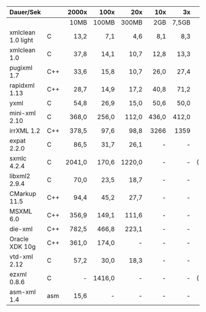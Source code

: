   Dauer/Sek           |     |  2000x  |   100x  |   20x  | 10x  |  3x   | Faktor |Note
----------------------|-----|--------:|--------:|-------:|-----:|------:|-------:|---:
                      |     |  10MB   |  100MB  | 300MB  | 2GB  | 7,5GB |        |
  xmlclean 1.0 light  | C   |   13,2  |    7,1  |    4,6 |  8,1 |   8,3 |   1,0  | 1
  xmlclean 1.0        | C   |   37,8  |   14,1  |   10,7 | 12,8 |  13,3 |   2,1  | 1
  pugixml 1.7         | C++ |   33,6  |   15,8  |   10,7 | 26,0 |  27,4 |   2,7  | 2
  rapidxml 1.13       | C++ |   28,7  |   14,9  |   17,2 | 40,8 |  71,2 |   4,3  | 3
  yxml                | C   |   54,8  |   26,9  |   15,0 | 50,6 |  50,0 |   4,7  | 3
  mini-xml 2.10       | C   |  368,0  |  256,0  |  112,0 |436,0 | 412,0 |  38,3  | 3
  irrXML 1.2          | C++ |  378,5  |   97,6  |   98,8 |3266  | 1359  | 126,2  | 4
  expat 2.2.0         | C   |   86,5  |   31,7  |   26,1 |  -   |  -    |  (5,6) | 4
  sxmlc 4.2.4         | C   | 2041,0  |  170,6  | 1220,0 |  -   |  -    |(148,0) | 4 
  libxml2 2.9.4       | C   |   70,0  |   23,5  |   18,7 |  -   |  -    |  (4,2) | 5
  CMarkup 11.5        | C++ |   94,4  |   45,2  |   27,7 |  -   |  -    |  (6,5) | 5
  MSXML 6.0           | C++ |  356,9  |  149,1  |  111,6 |  -   |  -    | (24,1) | 5
  die-xml             | C++ |  782,5  |  466,8  |  223,1 |  -   |  -    | (57,8) | 5
  Oracle XDK 10g      | C++ |  361,0  |  174,0  |     -  |  -   |  -    | (25,9) | 5
  vtd-xml 2.12        | C   |   57,2  |   30,0  |   18,3 |  -   |  -    |  (4,2) | 6
  ezxml 0.8.6         | C   |     -   | 1416,0  |     -  |  -   |  -    |(199,0) | 5
  asm-xml 1.4         | asm |   15,6  |    -    |     -  |  -   |  -    |((1,2)) | 5 
  

